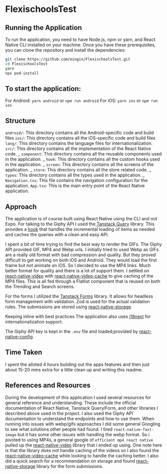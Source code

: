 # FlexischoolsTest

## Running the Application

To run the application, you need to have Node.js, npm or yarn, and React Native CLI installed on your machine. Once you have these prerequisites, you can clone the repository and install the dependencies:

```bash
git clone https://github.com/eingin/FlexischoolsTest.git
cd FlexischoolsTest
yarn
npx pod-install
```

## To start the application:

For Android: `yarn android` or `npm run android`
For iOS: `yarn ios` or `npm run ios`

## Structure

`android/`: This directory contains all the Android-specific code and build files
`ios/`: This directory contains all the iOS-specific code and build files
`lang/`: This directory contains the language files for internationalization.
`src/`: This directory contains all the implementation of the React Native code.
_ `component`: This directory contains all the reusable components used in the application.
_ `hook`: This directory contains all the custom hooks used in the application.
_ `screen`: This directory contains all the screens of the application.
_ `store`: This directory contains all the store related code.
_ `types`: This directory contains all the types used in the application.
_ `Navigation.tsx`: This file contains the navigation configuration for the application.
`App.tsx`: This is the main entry point of the React Native application.

## Approach

The application is of course built using React Native using the CLI and not Expo.
For talking to the Giphy API I used the[ Tanstack Query](https://tanstack.com/query/latest/docs/framework/react/overview) library. This provides a [hook](https://tanstack.com/query/latest/docs/framework/react/reference/useInfiniteQuery) that handles the incremental loading of items as needed and caches the queries with a clean and easy API.

I spent a bit of time trying to find the best way to render the GIFs. The Giphy API provided GIF, MP4 and Webp urls. I initially tried to used Webp as GIFs are a really old format with bad compression and quality. But they proved difficult to get working on both iOS and Android. They would load the first frame but not animate on iOS. So I decided to use the MP4 links. Much better format for quality and there is a lot of support them. I settled on [react-native-video](https://github.com/react-native-video/react-native-video) with [react-native-video-cache](https://github.com/zhigang1992/react-native-video-cache) to give caching of the MP4 files. This is all fed through a Flatlist component that is reused on both the Trending and Search screens.

For the forms I utilized the [Tanstack Forms](https://tanstack.com/form/latest/docs/overview) library. It allows for headless form management with validation. Zod is used for the actual validation rules. The submissions are stored using [react-native-storage](https://github.com/sunnylqm/react-native-storage).

Keeping inline with best practices The application also uses [i18next](https://www.i18next.com/) for internationalization support.

The Giphy API key is kept in the `.env` file and loaded;provided by [react-native-config](https://github.com/lugg/react-native-config).

## Time Taken

I spent the alloted 4 hours building out the apps features and then just about 15-20 mins extra for a little clean up and writing this readme.

## References and Resources

During the development of this application I used several resources for general reference and understanding. These include the official documentation of React Native, Tanstack Query/Form, and other libraries I described above used in the project. I also used the Giphy API documentation to understand the endpoints and how to use them.
When running into issues with webp/gifs approaches I did some general Googling to see what solutions other people had found. I tired `react-native-fast-image` but it has some other issues with handling the webp format. So i pivoted to using MP4s, a general google of `efficient mp4 react native` pulled up the [react-native-video](https://github.com/react-native-video/react-native-video) library that i ended up using. One note here is that the library does not handle caching of the videos so I also found the [react-native-video-cache](https://github.com/zhigang1992/react-native-video-cache) while looking to handle the caching better. I also did a quick search for a recommendation on storage and found [react-native-storage](https://github.com/sunnylqm/react-native-storage) library for the form submissions.
